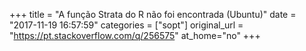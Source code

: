 +++
title = "A função Strata do R não foi encontrada (Ubuntu)"
date = "2017-11-19 16:57:59"
categories = ["sopt"]
original_url = "https://pt.stackoverflow.com/q/256575"
at_home="no"
+++


